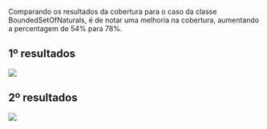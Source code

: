 Comparando os resultados da cobertura para o caso da classe BoundedSetOfNaturals,
é de notar uma melhoria na cobertura, aumentando a percentagem de 54% para 78%.

## 1º resultados
<img src="../img/coveraglab1_2sets1">

## 2º resultados
<img src="../img/coveraglab1_2sets2">
